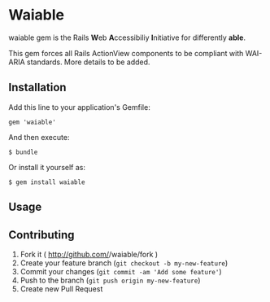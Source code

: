 # Waiable

waiable gem is the Rails **W**eb **A**ccessibiliy **I**nitiative for differently **able**.

This gem forces all Rails ActionView components to be compliant with WAI-ARIA standards. 
More details to be added.

## Installation

Add this line to your application's Gemfile:

    gem 'waiable'

And then execute:

    $ bundle

Or install it yourself as:

    $ gem install waiable

## Usage


## Contributing

1. Fork it ( http://github.com/<my-github-username>/waiable/fork )
2. Create your feature branch (`git checkout -b my-new-feature`)
3. Commit your changes (`git commit -am 'Add some feature'`)
4. Push to the branch (`git push origin my-new-feature`)
5. Create new Pull Request
